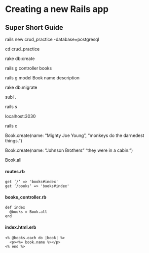 # Creating a new Rails app

## Super Short Guide

rails new crud_practice -database=postgresql

cd crud_practice

rake db:create

rails g controller books

rails g model Book name description

rake db:migrate

subl .

rails s


localhost:3030

rails c

Book.create(name: “Mighty Joe Young”, “monkeys do the darnedest things.”)

Book.create(name: “Johnson Brothers” “they were in a cabin.”)

Book.all


#### routes.rb
```
get ‘/‘ => 'books#index'
get ‘/books‘ => 'books#index'
```

#### books_controller.rb
```
def index
  @books = Book.all
end
```

#### index.html.erb
```   
<% @books.each do |book| %>
  <p><%= book.name %></p>
<% end %>
```


